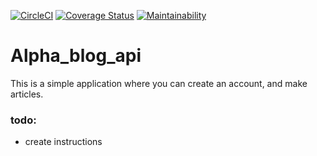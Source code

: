[![CircleCI](https://circleci.com/gh/m-pereira/alpha_blog_api.svg?style=svg)](https://circleci.com/gh/m-pereira/alpha_blog_api)
[![Coverage Status](https://coveralls.io/repos/github/m-pereira/alpha_blog_api/badge.svg)](https://coveralls.io/github/m-pereira/alpha_blog_api)
[![Maintainability](https://api.codeclimate.com/v1/badges/b5426d61c70094c2a189/maintainability)](https://codeclimate.com/github/m-pereira/alpha_blog_api/maintainability)

# Alpha_blog_api

This is a simple application where you can create an account, and make articles.

### todo: 

* create instructions
